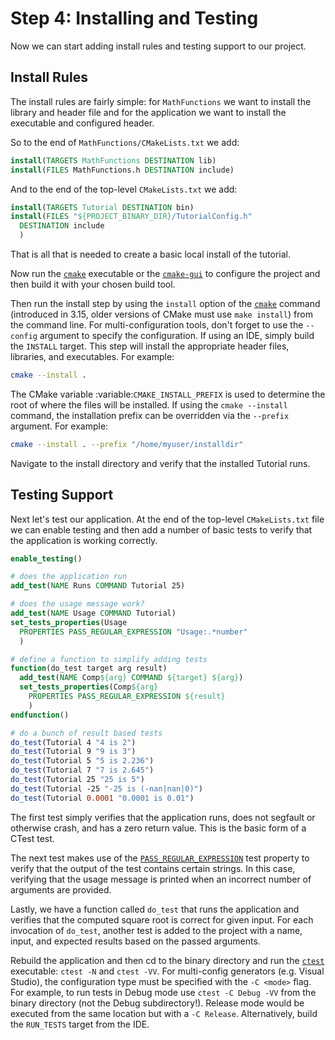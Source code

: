 # Step 4: Installing and Testing

Now we can start adding install rules and testing support to our project.

## Install Rules

The install rules are fairly simple: for ``MathFunctions`` we want to install
the library and header file and for the application we want to install the
executable and configured header.

So to the end of ``MathFunctions/CMakeLists.txt`` we add:

```cmake
install(TARGETS MathFunctions DESTINATION lib)
install(FILES MathFunctions.h DESTINATION include)
```

And to the end of the top-level ``CMakeLists.txt`` we add:

```cmake
install(TARGETS Tutorial DESTINATION bin)
install(FILES "${PROJECT_BINARY_DIR}/TutorialConfig.h"
  DESTINATION include
  )
```

That is all that is needed to create a basic local install of the tutorial.

Now run the [`cmake`](https://cmake.org/cmake/help/v3.23/manual/cmake.1.html#manual:cmake(1)) executable or the
[`cmake-gui`](https://cmake.org/cmake/help/v3.23/manual/cmake-gui.1.html#manual:cmake-gui(1)) to configure the project and then build it
with your chosen build tool.

Then run the install step by using the ``install`` option of the
[`cmake`](https://cmake.org/cmake/help/v3.23/manual/cmake.1.html#manual:cmake(1)) command (introduced in 3.15, older versions of
CMake must use ``make install``) from the command line. For
multi-configuration tools, don't forget to use the ``--config`` argument to
specify the configuration. If using an IDE, simply build the ``INSTALL``
target. This step will install the appropriate header files, libraries, and
executables. For example:

```bash
cmake --install .
```

The CMake variable :variable:`CMAKE_INSTALL_PREFIX` is used to determine the
root of where the files will be installed. If using the ``cmake --install``
command, the installation prefix can be overridden via the ``--prefix``
argument. For example:

```bash
cmake --install . --prefix "/home/myuser/installdir"
```

Navigate to the install directory and verify that the installed Tutorial runs.

## Testing Support

Next let's test our application. At the end of the top-level ``CMakeLists.txt``
file we can enable testing and then add a number of basic tests to verify that
the application is working correctly.

```cmake
enable_testing()

# does the application run
add_test(NAME Runs COMMAND Tutorial 25)

# does the usage message work?
add_test(NAME Usage COMMAND Tutorial)
set_tests_properties(Usage
  PROPERTIES PASS_REGULAR_EXPRESSION "Usage:.*number"
  )

# define a function to simplify adding tests
function(do_test target arg result)
  add_test(NAME Comp${arg} COMMAND ${target} ${arg})
  set_tests_properties(Comp${arg}
    PROPERTIES PASS_REGULAR_EXPRESSION ${result}
    )
endfunction()

# do a bunch of result based tests
do_test(Tutorial 4 "4 is 2")
do_test(Tutorial 9 "9 is 3")
do_test(Tutorial 5 "5 is 2.236")
do_test(Tutorial 7 "7 is 2.645")
do_test(Tutorial 25 "25 is 5")
do_test(Tutorial -25 "-25 is (-nan|nan|0)")
do_test(Tutorial 0.0001 "0.0001 is 0.01")
```

The first test simply verifies that the application runs, does not segfault or
otherwise crash, and has a zero return value. This is the basic form of a
CTest test.

The next test makes use of the [`PASS_REGULAR_EXPRESSION`](https://cmake.org/cmake/help/v3.23/prop_test/PASS_REGULAR_EXPRESSION.html#prop_test:PASS_REGULAR_EXPRESSION) test
property to verify that the output of the test contains certain strings. In
this case, verifying that the usage message is printed when an incorrect number
of arguments are provided.

Lastly, we have a function called ``do_test`` that runs the application and
verifies that the computed square root is correct for given input. For each
invocation of ``do_test``, another test is added to the project with a name,
input, and expected results based on the passed arguments.

Rebuild the application and then cd to the binary directory and run the
[`ctest`](https://cmake.org/cmake/help/v3.23/manual/ctest.1.html#manual:ctest(1)) executable: ``ctest -N`` and ``ctest -VV``. For
multi-config generators (e.g. Visual Studio), the configuration type must be
specified with the ``-C <mode>`` flag.  For example, to run tests in Debug
mode use ``ctest -C Debug -VV`` from the binary directory
(not the Debug subdirectory!). Release mode would be executed from the same
location but with a ``-C Release``.  Alternatively, build the ``RUN_TESTS``
target from the IDE.
